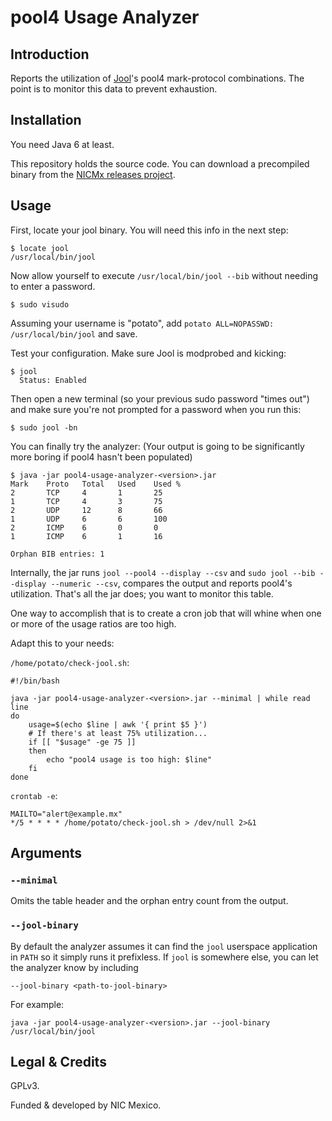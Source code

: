# pool4 Usage Analyzer

## Introduction

Reports the utilization of [Jool](https://github.com/NICMx/Jool)'s pool4 mark-protocol combinations. The point is to monitor this data to prevent exhaustion.

## Installation

You need Java 6 at least.

This repository holds the source code. You can download a precompiled binary from the [NICMx releases project](https://github.com/NICMx/releases/tree/master/Jool).

## Usage

First, locate your jool binary. You will need this info in the next step:

	$ locate jool
	/usr/local/bin/jool

Now allow yourself to execute `/usr/local/bin/jool --bib` without needing to enter a password.

	$ sudo visudo

Assuming your username is "potato", add `potato ALL=NOPASSWD: /usr/local/bin/jool` and save.

Test your configuration. Make sure Jool is modprobed and kicking:

	$ jool
	  Status: Enabled

Then open a new terminal (so your previous sudo password "times out") and make sure you're not prompted for a password when you run this:

	$ sudo jool -bn

You can finally try the analyzer: (Your output is going to be significantly more boring if pool4 hasn't been populated)

	$ java -jar pool4-usage-analyzer-<version>.jar
	Mark    Proto   Total   Used    Used %
	2       TCP     4       1       25
	1       TCP     4       3       75
	2       UDP     12      8       66
	1       UDP     6       6       100
	2       ICMP    6       0       0
	1       ICMP    6       1       16
	
	Orphan BIB entries: 1

Internally, the jar runs `jool --pool4 --display --csv` and `sudo jool --bib --display --numeric --csv`, compares the output and reports pool4's utilization. That's all the jar does; you want to monitor this table.

One way to accomplish that is to create a cron job that will whine when one or more of the usage ratios are too high.

Adapt this to your needs:

`/home/potato/check-jool.sh`:

	#!/bin/bash
	
	java -jar pool4-usage-analyzer-<version>.jar --minimal | while read line
	do
		usage=$(echo $line | awk '{ print $5 }')
		# If there's at least 75% utilization...
		if [[ "$usage" -ge 75 ]]
		then
			echo "pool4 usage is too high: $line"
		fi
	done

`crontab -e`:

	MAILTO="alert@example.mx"
	*/5 * * * * /home/potato/check-jool.sh > /dev/null 2>&1

## Arguments

### `--minimal`

Omits the table header and the orphan entry count from the output.

### `--jool-binary`

By default the analyzer assumes it can find the `jool` userspace application in `PATH` so it simply runs it prefixless. If `jool` is somewhere else, you can let the analyzer know by including

	--jool-binary <path-to-jool-binary>

For example:

	java -jar pool4-usage-analyzer-<version>.jar --jool-binary /usr/local/bin/jool


## Legal & Credits

GPLv3.

Funded & developed by NIC Mexico.
